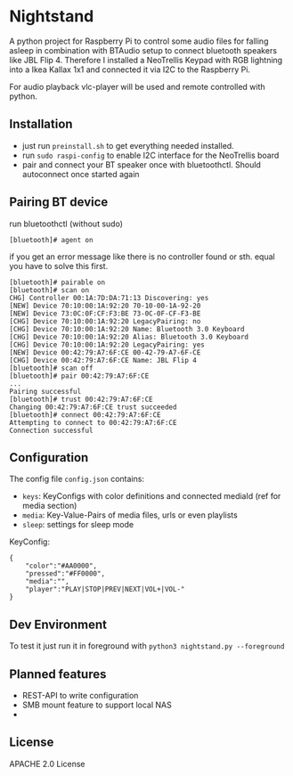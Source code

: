 # Nightstand

A python project for Raspberry Pi to control some audio files for falling asleep in combination with BTAudio setup to connect bluetooth speakers like JBL Flip 4. Therefore I installed a NeoTrellis Keypad with RGB lightning into a Ikea Kallax 1x1 and connected it via I2C to the Raspberry Pi.

For audio playback vlc-player will be used and remote controlled with python.

## Installation

  * just run ```preinstall.sh``` to get everything needed installed.
  * run ```sudo raspi-config``` to enable I2C interface for the NeoTrellis board
  * pair and connect your BT speaker once with bluetoothctl. Should autoconnect once started again

## Pairing BT device

run bluetoothctl (without sudo)
```
[bluetooth]# agent on
```
if you get an error message like there is no controller found or sth. equal you have to solve this first.

```
[bluetooth]# pairable on
[bluetooth]# scan on
CHG] Controller 00:1A:7D:DA:71:13 Discovering: yes
[NEW] Device 70:10:00:1A:92:20 70-10-00-1A-92-20
[NEW] Device 73:0C:0F:CF:F3:BE 73-0C-0F-CF-F3-BE
[CHG] Device 70:10:00:1A:92:20 LegacyPairing: no
[CHG] Device 70:10:00:1A:92:20 Name: Bluetooth 3.0 Keyboard
[CHG] Device 70:10:00:1A:92:20 Alias: Bluetooth 3.0 Keyboard
[CHG] Device 70:10:00:1A:92:20 LegacyPairing: yes
[NEW] Device 00:42:79:A7:6F:CE 00-42-79-A7-6F-CE
[CHG] Device 00:42:79:A7:6F:CE Name: JBL Flip 4
[bluetooth]# scan off
[bluetooth]# pair 00:42:79:A7:6F:CE
...
Pairing successful
[bluetooth]# trust 00:42:79:A7:6F:CE
Changing 00:42:79:A7:6F:CE trust succeeded
[bluetooth]# connect 00:42:79:A7:6F:CE
Attempting to connect to 00:42:79:A7:6F:CE
Connection successful
```


## Configuration

The config file ```config.json``` contains:

  * ```keys```: KeyConfigs with color definitions and connected mediaId (ref for media section)
  * ```media```: Key-Value-Pairs of media files, urls or even playlists
  * ```sleep```: settings for sleep mode

KeyConfig:

```
{
    "color":"#AA0000",
    "pressed":"#FF0000",
    "media":"",
    "player":"PLAY|STOP|PREV|NEXT|VOL+|VOL-"
}
```

## Dev Environment

To test it just run it in foreground with ```python3 nightstand.py --foreground```


## Planned features

  * REST-API to write configuration
  * SMB mount feature to support local NAS
  * 

## License

APACHE 2.0 License